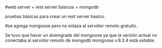 #web server + rest server básicos + mongodb


pruebas básicas para crear un rest server basico.

#se agrega mongoose pero no enlaza al servidor remoto gratuito.

Se tuvo que hacer un downgrade del mongoose ya que la versión actual no conectaba al servidor remoto de mongodb
mongoose v.8.3.4 está estable.
